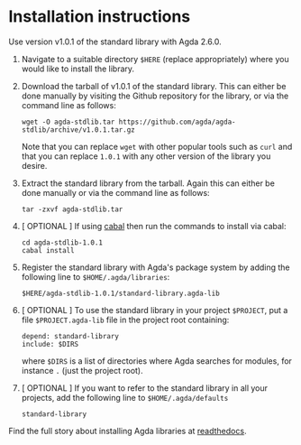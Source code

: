 Installation instructions
=========================

Use version v1.0.1 of the standard library with Agda 2.6.0.

1. Navigate to a suitable directory `$HERE` (replace appropriately) where
   you would like to install the library.

2. Download the tarball of v1.0.1 of the standard library. This can either be
   done manually by visiting the Github repository for the library, or via the
   command line as follows:
   ```
   wget -O agda-stdlib.tar https://github.com/agda/agda-stdlib/archive/v1.0.1.tar.gz
   ```
   Note that you can replace `wget` with other popular tools such as `curl` and that
   you can replace `1.0.1` with any other version of the library you desire.

3. Extract the standard library from the tarball. Again this can either be
   done manually or via the command line as follows:
   ```
   tar -zxvf agda-stdlib.tar
   ```

4. [ OPTIONAL ] If using [cabal](https://www.haskell.org/cabal/) then run
   the commands to install via cabal:
   ```
   cd agda-stdlib-1.0.1
   cabal install
   ```

5. Register the standard library with Agda's package system by adding
   the following line to `$HOME/.agda/libraries`:
   ```
   $HERE/agda-stdlib-1.0.1/standard-library.agda-lib
   ```

6. [ OPTIONAL ] To use the standard library in your project `$PROJECT`,
   put a file `$PROJECT.agda-lib` file in the project root containing:
   ```
   depend: standard-library
   include: $DIRS
   ```
   where `$DIRS` is a list of directories where Agda
   searches for modules, for instance `.` (just the project root).

7. [ OPTIONAL ] If you want to refer to the standard library in all your
   projects, add the following line to `$HOME/.agda/defaults`
   ```
   standard-library
   ```

Find the full story about installing Agda libraries at
[readthedocs](http://agda.readthedocs.io/en/latest/tools/package-system.html).
